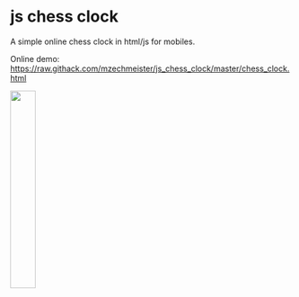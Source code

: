 # js chess clock
A simple online chess clock in html/js for mobiles.

Online demo:
https://raw.githack.com/mzechmeister/js_chess_clock/master/chess_clock.html

<img src="https://user-images.githubusercontent.com/32583239/147395636-955b1e49-b6e1-4bf8-8afa-18d5aebed7f5.png" style="width:30%"></img>

